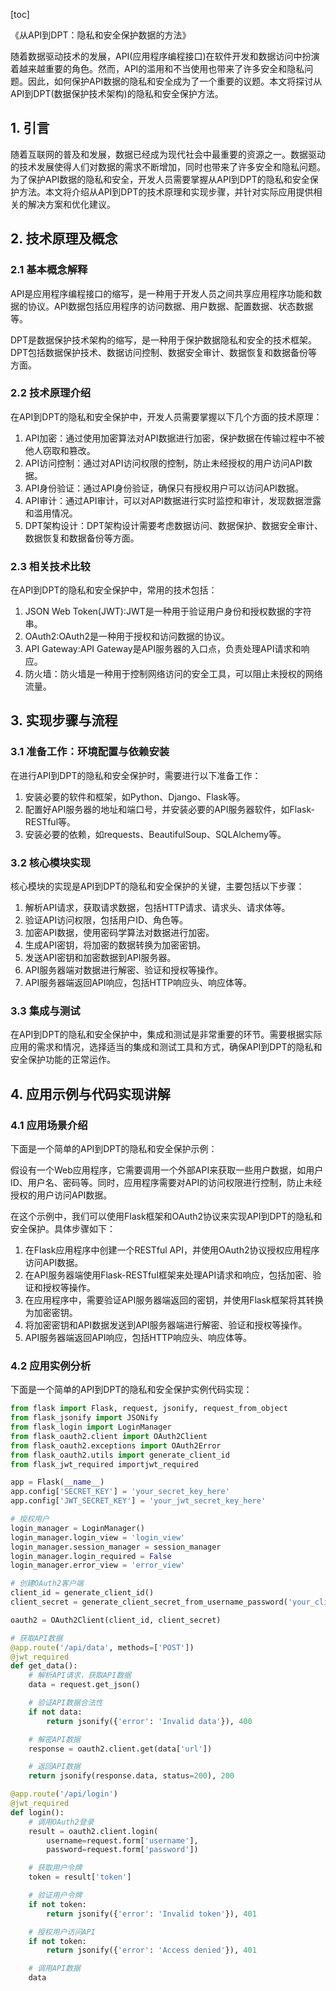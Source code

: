 
[toc]                    
                
                
《从API到DPT：隐私和安全保护数据的方法》

随着数据驱动技术的发展，API(应用程序编程接口)在软件开发和数据访问中扮演着越来越重要的角色。然而，API的滥用和不当使用也带来了许多安全和隐私问题。因此，如何保护API数据的隐私和安全成为了一个重要的议题。本文将探讨从API到DPT(数据保护技术架构)的隐私和安全保护方法。

## 1. 引言

随着互联网的普及和发展，数据已经成为现代社会中最重要的资源之一。数据驱动的技术发展使得人们对数据的需求不断增加，同时也带来了许多安全和隐私问题。为了保护API数据的隐私和安全，开发人员需要掌握从API到DPT的隐私和安全保护方法。本文将介绍从API到DPT的技术原理和实现步骤，并针对实际应用提供相关的解决方案和优化建议。

## 2. 技术原理及概念

### 2.1 基本概念解释

API是应用程序编程接口的缩写，是一种用于开发人员之间共享应用程序功能和数据的协议。API数据包括应用程序的访问数据、用户数据、配置数据、状态数据等。

DPT是数据保护技术架构的缩写，是一种用于保护数据隐私和安全的技术框架。DPT包括数据保护技术、数据访问控制、数据安全审计、数据恢复和数据备份等方面。

### 2.2 技术原理介绍

在API到DPT的隐私和安全保护中，开发人员需要掌握以下几个方面的技术原理：

1. API加密：通过使用加密算法对API数据进行加密，保护数据在传输过程中不被他人窃取和篡改。
2. API访问控制：通过对API访问权限的控制，防止未经授权的用户访问API数据。
3. API身份验证：通过API身份验证，确保只有授权用户可以访问API数据。
4. API审计：通过API审计，可以对API数据进行实时监控和审计，发现数据泄露和滥用情况。
5. DPT架构设计：DPT架构设计需要考虑数据访问、数据保护、数据安全审计、数据恢复和数据备份等方面。

### 2.3 相关技术比较

在API到DPT的隐私和安全保护中，常用的技术包括：

1. JSON Web Token(JWT):JWT是一种用于验证用户身份和授权数据的字符串。
2. OAuth2:OAuth2是一种用于授权和访问数据的协议。
3. API Gateway:API Gateway是API服务器的入口点，负责处理API请求和响应。
4. 防火墙：防火墙是一种用于控制网络访问的安全工具，可以阻止未授权的网络流量。

## 3. 实现步骤与流程

### 3.1 准备工作：环境配置与依赖安装

在进行API到DPT的隐私和安全保护时，需要进行以下准备工作：

1. 安装必要的软件和框架，如Python、Django、Flask等。
2. 配置好API服务器的地址和端口号，并安装必要的API服务器软件，如Flask-RESTful等。
3. 安装必要的依赖，如requests、BeautifulSoup、SQLAlchemy等。

### 3.2 核心模块实现

核心模块的实现是API到DPT的隐私和安全保护的关键，主要包括以下步骤：

1. 解析API请求，获取请求数据，包括HTTP请求、请求头、请求体等。
2. 验证API访问权限，包括用户ID、角色等。
3. 加密API数据，使用密码学算法对数据进行加密。
4. 生成API密钥，将加密的数据转换为加密密钥。
5. 发送API密钥和加密数据到API服务器。
6. API服务器端对数据进行解密、验证和授权等操作。
7. API服务器端返回API响应，包括HTTP响应头、响应体等。

### 3.3 集成与测试

在API到DPT的隐私和安全保护中，集成和测试是非常重要的环节。需要根据实际应用的需求和情况，选择适当的集成和测试工具和方式，确保API到DPT的隐私和安全保护功能的正常运作。

## 4. 应用示例与代码实现讲解

### 4.1 应用场景介绍

下面是一个简单的API到DPT的隐私和安全保护示例：

假设有一个Web应用程序，它需要调用一个外部API来获取一些用户数据，如用户ID、用户名、密码等。同时，应用程序需要对API的访问权限进行控制，防止未经授权的用户访问API数据。

在这个示例中，我们可以使用Flask框架和OAuth2协议来实现API到DPT的隐私和安全保护。具体步骤如下：

1. 在Flask应用程序中创建一个RESTful API，并使用OAuth2协议授权应用程序访问API数据。
2. 在API服务器端使用Flask-RESTful框架来处理API请求和响应，包括加密、验证和授权等操作。
3. 在应用程序中，需要验证API服务器端返回的密钥，并使用Flask框架将其转换为加密密钥。
4. 将加密密钥和API数据发送到API服务器端进行解密、验证和授权等操作。
5. API服务器端返回API响应，包括HTTP响应头、响应体等。

### 4.2 应用实例分析

下面是一个简单的API到DPT的隐私和安全保护实例代码实现：

```python
from flask import Flask, request, jsonify, request_from_object
from flask_jsonify import JSONify
from flask_login import LoginManager
from flask_oauth2.client import OAuth2Client
from flask_oauth2.exceptions import OAuth2Error
from flask_oauth2.utils import generate_client_id
from flask_jwt_required importjwt_required

app = Flask(__name__)
app.config['SECRET_KEY'] = 'your_secret_key_here'
app.config['JWT_SECRET_KEY'] = 'your_jwt_secret_key_here'

# 授权用户
login_manager = LoginManager()
login_manager.login_view = 'login_view'
login_manager.session_manager = session_manager
login_manager.login_required = False
login_manager.error_view = 'error_view'

# 创建OAuth2客户端
client_id = generate_client_id()
client_secret = generate_client_secret_from_username_password('your_client_secret_here', 'your_client_id_here')

oauth2 = OAuth2Client(client_id, client_secret)

# 获取API数据
@app.route('/api/data', methods=['POST'])
@jwt_required
def get_data():
    # 解析API请求，获取API数据
    data = request.get_json()

    # 验证API数据合法性
    if not data:
        return jsonify({'error': 'Invalid data'}), 400

    # 解密API数据
    response = oauth2.client.get(data['url'])

    # 返回API数据
    return jsonify(response.data, status=200), 200

@app.route('/api/login')
@jwt_required
def login():
    # 调用OAuth2登录
    result = oauth2.client.login(
        username=request.form['username'],
        password=request.form['password'])

    # 获取用户令牌
    token = result['token']

    # 验证用户令牌
    if not token:
        return jsonify({'error': 'Invalid token'}), 401

    # 授权用户访问API
    if not token:
        return jsonify({'error': 'Access denied'}), 401

    # 调用API数据
    data

